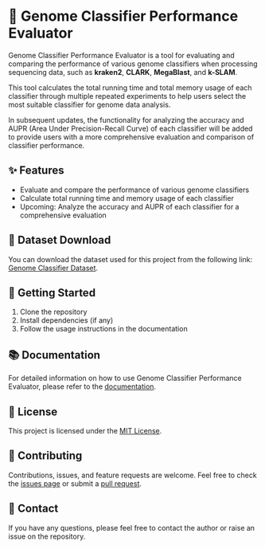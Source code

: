 # 🧬 Genome Classifier Performance Evaluator

Genome Classifier Performance Evaluator is a tool for evaluating and comparing the performance of various genome classifiers when processing sequencing data, such as **kraken2**, **CLARK**, **MegaBlast**, and **k-SLAM**. 

This tool calculates the total running time and total memory usage of each classifier through multiple repeated experiments to help users select the most suitable classifier for genome data analysis. 

In subsequent updates, the functionality for analyzing the accuracy and AUPR (Area Under Precision-Recall Curve) of each classifier will be added to provide users with a more comprehensive evaluation and comparison of classifier performance.

## ✨ Features

- Evaluate and compare the performance of various genome classifiers
- Calculate total running time and memory usage of each classifier
- Upcoming: Analyze the accuracy and AUPR of each classifier for a comprehensive evaluation

## 🔗 Dataset Download

You can download the dataset used for this project from the following link: [Genome Classifier Dataset](https://drive.google.com/file/d/1Hs8Is1sn5eAuPsjlYM__ZHQQt5osyJrJ/view?usp=sharing).

## 🚀 Getting Started

1. Clone the repository
2. Install dependencies (if any)
3. Follow the usage instructions in the documentation

## 📚 Documentation

For detailed information on how to use Genome Classifier Performance Evaluator, please refer to the [documentation](link-to-documentation).

## 📃 License

This project is licensed under the [MIT License](LICENSE).

## 👥 Contributing

Contributions, issues, and feature requests are welcome. Feel free to check the [issues page](link-to-issues) or submit a [pull request](link-to-pull-requests).

## 📧 Contact

If you have any questions, please feel free to contact the author or raise an issue on the repository.
